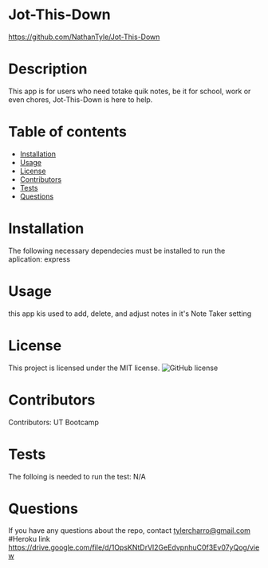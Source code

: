 # Jot-This-Down
  https://github.com/NathanTyle/Jot-This-Down
  # Description
  This app is for users who need totake quik notes, be it for school, work or even chores, Jot-This-Down is here to help.
  # Table of contents
  * [Installation](#installation)
  * [Usage](#usage)
  * [License](#license)
  * [Contributors](#contributors)
  * [Tests](#tests)
  * [Questions](#questions)
  # Installation
  The following necessary dependecies must be installed to run the aplication: express
  # Usage
  this app kis used to add, delete, and adjust notes in it's Note Taker setting
  # License
  This project is licensed under the MIT license.
  ![GitHub license](https://img.shields.io/badge/license-MIT-blue.svg)
  # Contributors
  Contributors: UT Bootcamp 
  # Tests
  The folloing is needed to run the test: N/A 
  # Questions
  If you have any questions about the repo, contact tylercharro@gmail.com
  #Heroku link
https://drive.google.com/file/d/1OpsKNtDrVl2GeEdvpnhuC0f3Ev07yQog/view